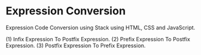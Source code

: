 # Expression Conversion
Expression Code Conversion using Stack using HTML, CSS and JavaScript.

(1) Infix Expression To Postfix Expression.
(2) Prefix Expression To Postfix Expression.
(3) Postfix Expression To Prefix Expression.
